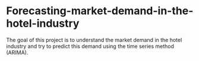 # Forecasting-market-demand-in-the-hotel-industry
The goal of this project is to understand the market demand in the hotel industry and try to predict this demand using the time series method (ARIMA).
